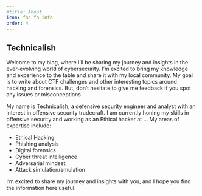 ```yaml
---
#title: About
icon: fas fa-info
order: 4
---
```


## Technicalish

Welcome to my blog, where I’ll be sharing my journey and insights in the ever-evolving world of cybersecurity. I’m excited to bring my knowledge and experience to the table and share it with my local community. My goal is to write about CTF challenges and other interesting topics around hacking and forensics. But, don’t hesitate to give me feedback if you spot any issues or misconceptions.

My name is Technicalish, a defensive security engineer and analyst with an interest in offensive security tradecraft. I am currently honing my skills in offensive security and working as an Ethical hacker at ... My areas of expertise include:

- Ethical Hacking
- Phishing analysis
- Digital forensics
- Cyber threat intelligence
- Adversarial mindset
- Attack simulation/emulation

I’m excited to share my journey and insights with you, and I hope you find the information here useful.

<script src="https://cyberdefenders.org/p/Technicalish/badge"></script>
